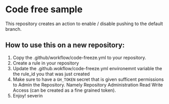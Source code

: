 # Code free sample

This repository creates an action to enable / disable pushing to the default branch.

## How to use this on a new repository:

1. Copy the .github/workflow/code-freeze.yml to your repository.
1. Create a rule in your repository
1. Update the .github.wokflow/code-freeze.yml environemnt variable the the rule_id you that was just created
1. Make sure to have a `GH_TOKEN` secret that is given sufficent permissions to Admin the Repository. Namely Repository Administration Read Write Access (can be created as a fine grained token).
1. Enjoy!
severin
